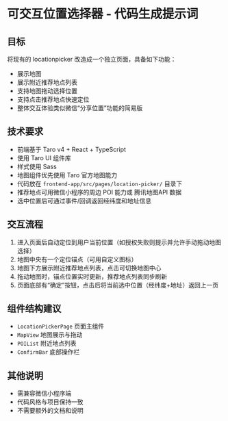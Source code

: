 # 可交互位置选择器 - 代码生成提示词

## 目标
将现有的 locationpicker 改造成一个独立页面，具备如下功能：
- 展示地图
- 展示附近推荐地点列表
- 支持地图拖动选择位置
- 支持点击推荐地点快速定位
- 整体交互体验类似微信“分享位置”功能的简易版

## 技术要求
- 前端基于 Taro v4 + React + TypeScript
- 使用 Taro UI 组件库
- 样式使用 Sass
- 地图组件优先使用 Taro 官方地图能力
- 代码放在 `frontend-app/src/pages/location-picker/` 目录下
- 推荐地点可用微信小程序的周边 POI 能力或 腾讯地图API 数据
- 选中位置后可通过事件/回调返回经纬度和地址信息

## 交互流程
1. 进入页面后自动定位到用户当前位置（如授权失败则提示并允许手动拖动地图选择）
2. 地图中央有一个定位锚点（可用自定义图标）
3. 地图下方展示附近推荐地点列表，点击可切换地图中心
4. 拖动地图时，锚点位置实时更新，推荐地点列表同步刷新
5. 页面底部有“确定”按钮，点击后将当前选中位置（经纬度+地址）返回上一页

## 组件结构建议
- `LocationPickerPage` 页面主组件
- `MapView` 地图展示与拖动
- `POIList` 附近地点列表
- `ConfirmBar` 底部操作栏

## 其他说明
- 需兼容微信小程序端
- 代码风格与项目保持一致
- 不需要额外的文档和说明